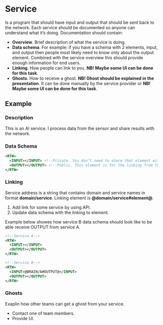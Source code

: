 # Service

Is a program that should have input and output that should be sent back to the network. Each service should be documented so anyone can understand what it’s doing. Documentation should contain:

  - **Overview**. Brief description of what the service is doing.
  - **Data schema**. For example: if you have a schema with 2 elements, input, and output then people most likely need to know only about the output element. Combined with the service overview this should provide enough information for end users.
  - **Linking**. How people can link to you. **NB! Maybe some UI can be done for this task**.
  - **Ghosts**. How to receive a ghost. **NB! Ghost should be explained in the presentation**. It can be done manually by the service provider or **NB! Maybe some UI can be done for this task**.
  
## Example

### Description

This is an AI service. I process data from the sensor and share results with the network.

### Data Schema

```xml
<RTW>
  <INPUT></INPUT> <!--Private. You don’t need to share that element with anyone else-->
  <OUTPUT></OUTPUT> <!--Public. This element is for the linking from the other services-->
</RTW>
```

### Linking

Service address is a string that contains domain and service names in format **domain/service**.
Linking element is **@domain/service#element@**.

  1. Add link for some service by using API.
  2. Update data schema with the linking to element.
  
Example below showes how service B data schema should look like to be able receive OUTPUT from service A.

```xml
<!--Service A-->
<RTW>
  <INPUT></INPUT>
  <OUTPUT></OUTPUT>
</RTW>

<!--Service B-->
<RTW>
  <INPUT>@BRAIN/A#OUTPUT@</INPUT>
  <OUTPUT></OUTPUT>
</RTW>
```

### Ghosts

Exaplin how other teams can get a ghost from your service.

  - Contact one of team members.
  - Provide UI.

